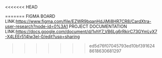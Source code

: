<<<<<<< HEAD

=======
FIGMA BOARD LINK:https://www.figma.com/file/EZWR9bqanHdJjMi8HR7CR8/CardXtra-user-research?node-id=0%3A1
PROJECT DOCUMENTATION LINK:https://docs.google.com/document/d/1vhY7_VB6Lg6rRkirC73GYmLyX7-X4LEEr514lw3el-0/edit?usp=sharing
>>>>>>> ed5d76f07045793ed10bf3916248618630681297
